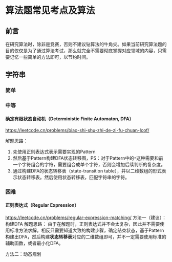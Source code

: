 # 算法题常见考点及算法


## 前言

在研究算法时，除非是竞赛，否则不建议钻算法的牛角尖。如果当前研究算法题的目的仅仅是为了通过算法考试，那么就完全不需要彻底掌握对应领域的内容，只需要记忆一些简单的方法即可，以节约时间。


## 字符串

### 简单



### 中等

#### 确定有限状态自动机（Deterministic Finite Automaton, DFA）
https://leetcode.cn/problems/biao-shi-shu-zhi-de-zi-fu-chuan-lcof/

解题思路：
1. 先使用正则表达式表示需要实现的Pattern
2. 然后基于Pattern构建DFA状态转移图，PS：对于Pattern中的`*`这种需要和前一个字符组合的字符，需要组合成单个字符，否则会增加后续判断的复杂度。
3. 通过构建DFA的状态转移表（state-transition table），并以二维数组的形式表示状态转移表。然后使用状态转移表，匹配字符串的字符。


### 困难

#### 正则表达式（Regular Expression）
https://leetcode.cn/problems/regular-expression-matching/
方法一（建议）：构建DFA
解题思路：
由于在解题时，正则表达式并不会太复杂，因此并不需要使用标准方法求解。相反只需要知道大致的构建步骤，确定结束状态，基于Pattern构建出DFA，然后构建**状态转移表**对应的二维数组即可，并不一定需要使用标准的辅助函数，或者最小化DFA。

方法二：动态规划